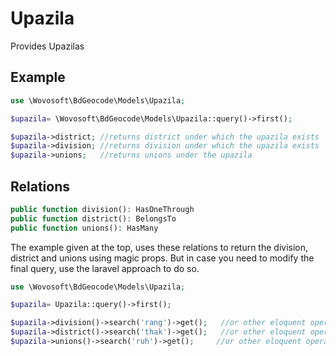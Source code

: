 # Upazila

Provides Upazilas

## Example

```php
use \Wovosoft\BdGeocode\Models\Upazila;

$upazila= \Wovosoft\BdGeocode\Models\Upazila::query()->first();

$upazila->district; //returns district under which the upazila exists
$upazila->division; //returns division under which the upazila exists
$upazila->unions;   //returns unions under the upazila
```

## Relations

```php
public function division(): HasOneThrough
public function district(): BelongsTo
public function unions(): HasMany
```

The example given at the top, uses these relations to return the division, district and unions using magic props. But in
case you need to modify the final query, use the laravel approach to do so.

```php
use \Wovosoft\BdGeocode\Models\Upazila;

$upazila= Upazila::query()->first();

$upazila->division()->search('rang')->get();   //or other eloquent operations like paginate 
$upazila->district()->search('thak')->get();   //or other eloquent operations like paginate
$upazila->unions()->search('ruh')->get();     //or other eloquent operations like paginate
```
